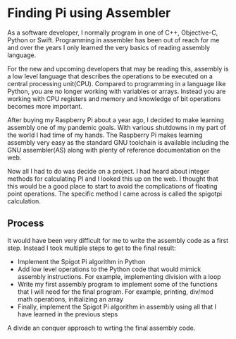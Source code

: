 # Finding Pi using Assembler

As a software developer, I normally program in one of C++, Objective-C, Python 
or Swift.  Programming in assembler has been out of reach for me and over the
years I only learned the very basics of reading assembly language. 

For the new and upcoming developers that may be reading this, assembly is a low level 
language that describes the operations to be executed on a central processing 
unit(CPU).  Compared to programming in a language like Python, you are no 
longer working with variables or arrays.  Instead you are working with CPU registers 
and memory and knowledge of bit operations becomes more important.

After buying my Raspberry Pi about a year ago, I decided to make learning
assembly one of my pandemic goals.  With various shutdowns in my part of 
the world I had time of my hands.  The Raspberry Pi makes learning
assembly very easy as the standard GNU toolchain is available including the
GNU assembler(AS) along with plenty of reference documentation on the web.

Now all I had to do was decide on a project.  I had heard about integer methods
for calculating PI and I looked this up on the web.  I thought that this 
would be a good place to start to avoid the complications of floating
point operations.  The specific method I came across is called the spigotpi
calculation.

## Process

It would have been very difficult for me to write the assembly code as a 
first step.  Instead I took multiple steps to get to the final result:

- Implement the Spigot Pi algorithm in Python
- Add low level operations to the Python code that would mimick assembly 
instructions.  For example, implementing division with a loop
- Write my first assembly program to implement some of the functions
that I will need for the final program.  For example, printing, div/mod
math operations, initializing an array
- Finally, implement the Spigot Pi algorithm in assembly using all that
I have learned in the previous steps

A divide an conquer approach to wrting the final assembly code.

